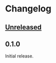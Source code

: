 Changelog
=========

[Unreleased]
------------


0.1.0
-----

Initial release.


[Unreleased]: https://github.com/paulmelnikow/icedfrisby-nock/compare/0.1.0...HEAD
